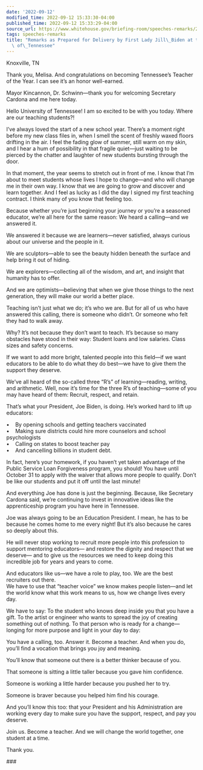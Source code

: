 ```yaml
---
date: '2022-09-12'
modified_time: 2022-09-12 15:33:30-04:00
published_time: 2022-09-12 15:33:29-04:00
source_url: https://www.whitehouse.gov/briefing-room/speeches-remarks/2022/09/12/remarks-as-prepared-for-delivery-by-first-lady-jill-biden-at-the-university-of-tennessee/
tags: speeches-remarks
title: "Remarks as Prepared for Delivery by First Lady Jill\_Biden at the University\
  \ of\_Tennessee"
---
```

 
Knoxville, TN

Thank you, Melisa. And congratulations on becoming Tennessee’s Teacher
of the Year. I can see it’s an honor well-earned. 

Mayor Kincannon, Dr. Schwinn—thank you for welcoming Secretary Cardona
and me here today. 

Hello University of Tennessee! I am so excited to be with you today.
Where are our teaching students?! 

I’ve always loved the start of a new school year. There’s a moment right
before my new class files in, when I smell the scent of freshly waxed
floors drifting in the air. I feel the fading glow of summer, still warm
on my skin, and I hear a hum of possibility in that fragile quiet—just
waiting to be pierced by the chatter and laughter of new students
bursting through the door. 

In that moment, the year seems to stretch out in front of me. I know
that I’m about to meet students whose lives I hope to change—and who
will change me in their own way. I know that we are going to grow and
discover and learn together. And I feel as lucky as I did the day I
signed my first teaching contract. I think many of you know that feeling
too. 

Because whether you’re just beginning your journey or you’re a seasoned
educator, we’re all here for the same reason: We heard a calling—and we
answered it. 

We answered it because we are learners—never satisfied, always curious
about our universe and the people in it. 

We are sculptors—able to see the beauty hidden beneath the surface and
help bring it out of hiding. 

We are explorers—collecting all of the wisdom, and art, and insight that
humanity has to offer. 

And we are optimists—believing that when we give those things to the
next generation, they will make our world a better place. 

Teaching isn’t just what we do; it’s who we are. But for all of us who
have answered this calling, there is someone who didn’t. Or someone who
felt they had to walk away. 

Why? It’s not because they don’t want to teach. It’s because so many
obstacles have stood in their way: Student loans and low salaries. Class
sizes and safety concerns. 

If we want to add more bright, talented people into this field—if we
want educators to be able to do what they do best—we have to give them
the support they deserve. 

We’ve all heard of the so-called three “R’s” of learning—reading,
writing, and arithmetic. Well, now it’s time for the three R’s of
teaching—some of you may have heard of them: Recruit, respect, and
retain.

That’s what your President, Joe Biden, is doing. He’s worked hard to
lift up educators:

•    By opening schools and getting teachers vaccinated   
•    Making sure districts could hire more counselors and school
psychologists  
•    Calling on states to boost teacher pay  
•    And cancelling billions in student debt. 

In fact, here’s your homework, if you haven’t yet taken advantage of the
Public Service Loan Forgiveness program, you should! You have until
October 31 to apply with the waiver that allows more people to qualify.
Don’t be like our students and put it off until the last minute!

And everything Joe has done is just the beginning. Because, like
Secretary Cardona said, we’re continuing to invest in innovative ideas
like the apprenticeship program you have here in Tennessee. 

Joe was always going to be an Education President. I mean, he has to be
because he comes home to me every night! But it’s also because he cares
so deeply about this. 

He will never stop working to recruit more people into this profession
to support mentoring educators— and restore the dignity and respect that
we deserve— and to give us the resources we need to keep doing this
incredible job for years and years to come.  

And educators like us—we have a role to play, too. We are the best
recruiters out there.   
We have to use that “teacher voice” we know makes people listen—and let
the world know what this work means to us, how we change lives every
day.  

We have to say: To the student who knows deep inside you that you have a
gift. To the artist or engineer who wants to spread the joy of creating
something out of nothing. To that person who is ready for a
change—longing for more purpose and light in your day to day:

You have a calling, too. Answer it. Become a teacher. And when you do,
you’ll find a vocation that brings you joy and meaning. 

You’ll know that someone out there is a better thinker because of you. 

That someone is sitting a little taller because you gave him confidence.

Someone is working a little harder because you pushed her to try.

Someone is braver because you helped him find his courage. 

And you’ll know this too: that your President and his Administration are
working every day to make sure you have the support, respect, and pay
you deserve. 

Join us. Become a teacher. And we will change the world together, one
student at a time.

Thank you. 

\###
